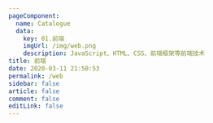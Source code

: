 ```yaml
---
pageComponent:
  name: Catalogue
  data:
    key: 01.前端
    imgUrl: /img/web.png
    description: JavaScript、HTML、CSS、前端框架等前端技术
title: 前端
date: 2020-03-11 21:50:53
permalink: /web
sidebar: false
article: false
comment: false
editLink: false
---
```


